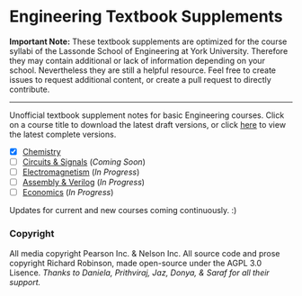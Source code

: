 # Engineering Textbook Supplements



**Important Note:** These textbook supplements are optimized for the course syllabi of the Lassonde School of Engineering at York University. Therefore they may contain additional or lack of information depending on your school. Nevertheless they are still a helpful resource. Feel free to create issues to request additional content, or create a pull request to directly contribute.

---

Unofficial textbook supplement notes for basic Engineering courses. Click on a course title to download the latest draft versions, or click [here](https://github.com/richardrobinson0924/textbook-supplements/releases/tag/v0.1-chemistry) to view the latest complete versions.
 - [x] [Chemistry](https://github.com/richardrobinson0924/textbook-supplements/raw/master/Chemistry/main2.pdf)
 - [ ] [Circuits & Signals](https://github.com/richardrobinson0924/textbook-supplements/raw/master/Circuits/main.pdf) (*Coming Soon*)
 - [ ] [Electromagnetism](https://github.com/richardrobinson0924/textbook-supplements/raw/master/Electromagnetism/main.pdf) (*In Progress*)
 - [ ] [Assembly & Verilog](https://github.com/richardrobinson0924/textbook-supplements/raw/master/Assembly/main.pdf)  (*In Progress*)
 - [ ] [Economics](https://github.com/richardrobinson0924/textbook-supplements/raw/master/Economics/main.pdf) (*In Progress*)

Updates for current and new courses coming continuously. :)
 
### Copyright

All media copyright Pearson Inc. & Nelson Inc. All source code and prose copyright Richard Robinson, made open-source under the AGPL 3.0 Lisence. *Thanks to Daniela, Prithviraj, Jaz, Donya, & Saraf for all their support.*
